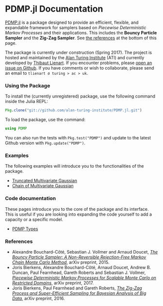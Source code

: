 
<a id='PDMP.jl-Documentation-1'></a>

# PDMP.jl Documentation


[PDMP.jl](https://github.com/alan-turing-institute/PDMP.jl) is a package designed to provide an efficient, flexible, and expandable framework for samplers based on *Piecewise Deterministic Markov Processes* and their applications. This includes the **Bouncy Particle Sampler** and the **Zig-Zag Sampler**. See [the references](#references) at the bottom of this page.


The package is currently under construction (Spring 2017). The project is hosted and maintained by the [Alan Turing Institute](https://www.turing.ac.uk) (ATI) and currently developed by [Thibaut Lienart](http://www.stats.ox.ac.uk/~lienart/). If you encounter problems, please [open an issue on Github](https://github.com/alan-turing-institute/PDMP.jl/issues). If you have comments or wish to collaborate, please send an email to `tlienart σ turing > ac > uk`.


<a id='Using-the-Package-1'></a>

### Using the Package


To install the (currently unregistered) package, use the following command inside the Julia REPL:


```julia
Pkg.clone("git://github.com/alan-turing-institute/PDMP.jl.git")
```


To load the package, use the command:


```julia
using PDMP
```


You can also run the tests with `Pkg.test("PDMP")` and update to the latest Github version with `Pkg.update("PDMP")`.


<a id='Examples-1'></a>

### Examples


The following examples will introduce you to the functionalities of the package.

- [Truncated Multivariate Gaussian](examples/bps_mvg_constr.md#Truncated-Multivariate-Gaussian-1)
- [Chain of Multivariate Gaussian](examples/lbps_gchain.md#Chain-of-Multivariate-Gaussian-1)


<a id='Code-documentation-1'></a>

### Code documentation


These pages introduce you to the core of the package and its interface. This is useful if you are looking into expanding the code yourself to add a capacity or a specific model.

- [PDMP Types](techdoc/types.md#PDMP-Types-1)


<a id='References-1'></a>

### References


  * Alexandre Bouchard-Côté, Sebastian J. Vollmer and Arnaud Doucet, [*The Bouncy Particle Sampler: A Non-Reversible Rejection-Free Markov Chain Monte Carlo Method*](https://arxiv.org/abs/1510.02451), arXiv preprint, 2015.
  * Joris Bierkens, Alexandre Bouchard-Côté, Arnaud Doucet, Andrew B. Duncan, Paul Fearnhead, Gareth Roberts and Sebastian J. Vollmer, [*Piecewise Deterministic Markov Processes for Scalable Monte Carlo on Restricted Domains*](https://arxiv.org/pdf/1701.04244.pdf), arXiv preprint, 2017.
  * Joris Bierkens, Paul Fearnhead and Gareth Roberts, [*The Zig-Zag Process and Super-Efficient Sampling for Bayesian Analysis of Big Data*](https://arxiv.org/pdf/1607.03188.pdf), arXiv preprint, 2016.

